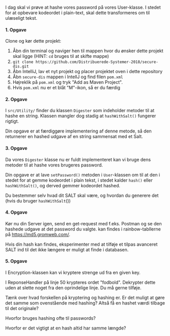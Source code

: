 

I dag skal vi prøve at hashe vores password på vores User-klasse. I stedet for at opbevare
kodeordet i plain-text, skal dette transformeres om til ulæseligt tekst.

#### 1. Opgave
Clone og kør dette projekt:

1. Åbn din terminal og naviger hen til mappen hvor du ønsker dette projekt skal ligge (HINT: `cd` bruges til at skifte mappe)
2. `git clone https://github.com/Distribuerede-Systemer-2018/secure-dis.git`
3. Åbn IntelliJ, lav et nyt projekt og placer projektet oven i dette repository
4. Åbn `secure-dis` mappen i IntellJ og find filen `pom.xml`
5. Højreklik på `pom.xml` og tryk "Add as Maven Project".
6. Hvis `pom.xml` nu er et blåt "M"-ikon, så er du færdig

#### 2. Opgave
I `src/Utility/` finder du klassen `Digester` som indeholder metoder til at hashe en string. Klassen mangler
 dog stadig at `hashWithSalt()` fungerer rigtigt. 
 
Din opgave er at færdiggøre implementering af denne metode, så den returnerer en hashed udgave af en string sammensat med et Salt.

#### 3. Opgave
Da vores `Digester` klasse nu er fuldt implementeret kan vi bruge dens metoder til at hashe vores brugeres
password. 

Din opgave er at lave `setPassword()` metoden i `User`-klassen om til at den i stedet for at gemme
 kodeordet i plain tekst, i stedet kalder `hash()` eller `hashWithSalt()`, og derved gemmer kodeordet
 hashed. 
 
Du bestemmer selv hvad dit SALT skal være, og hvordan du generere det (hvis du bruger `hashWithSalt`())

#### 4. Opgave
Kør nu din Server igen, send en get-request med f.eks. Postman og se den hashede udgave at det password du valgte.
kan findes i rainbow-tabllerne på https://md5.gromweb.com/.

Hvis din hash kan findes, eksperimenter med at tilføje et tilpas avanceret SALT ind til det ikke længere
er muligt at finde i databasen.

#### 5. Opgave
I Encryption-klassen kan vi kryptere strenge ud fra en given key. 

I ReponseHandler på linje 50 krypteres ordet "fodbold". Dekrypter dette uden at slette noget fra den oprindelige linje. Du må gerne tilføje.

Tænk over hvad forskellen på kryptering og hashing er. Er det muligt at gøre det samme som ovenstående med hashing? Altså få en hashet værdi tilbage til det originale?

Hvorfor bruges hashing ofte til passwords?

Hvorfor er det vigtigt at en hash altid har samme længde?
